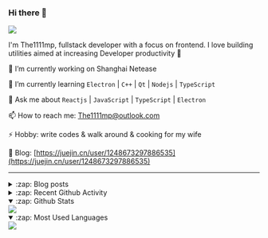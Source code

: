 ### Hi there 👋

![](https://komarev.com/ghpvc/?username=1111mp&color=green)

I'm The1111mp, fullstack developer with a focus on frontend. I love building utilities aimed at increasing Developer productivity 🙌

🔭 I’m currently working on Shanghai Netease

🌱 I’m currently learning `Electron` | `C++` | `Qt` | `Nodejs` | `TypeScript`

💬 Ask me about `Reactjs` | `JavaScript` | `TypeScript` | `Electron`

📫 How to reach me: <a href="mailto:The1111mp@outlook.com">The1111mp@outlook.com</a>

⚡ Hobby: write codes & walk around & cooking for my wife

📖 Blog: [https://juejin.cn/user/1248673297886535](https://juejin.cn/user/1248673297886535)

***

<details>
  <summary>:zap: Blog posts</summary>

  - [使用 nvm-desktop 轻松安装和管理多个 node 版本](https://juejin.cn/post/7267791228872179727)
  - [Electron 中集成 SQLite3 数据库的最佳实践](https://juejin.cn/post/7202807471881306172)
  - [从0开发IM，单聊群聊在线离线消息以及消息的已读未读功能](https://juejin.cn/post/7202583557751865401)
  - [Electron（网页）中实现接近微信消息发送体验的消息输入框及界面](https://juejin.cn/post/7252505446396575781)
  - [Qt中基于QWebEngineView和QWebChannel实现与web的交互](https://juejin.cn/post/7238423148555501629)
</details>

<details>
  <summary>:zap: Recent Github Activity</summary>

  <!--START_SECTION:activity-->
1. 🗣 Commented on [#22](https://github.com/1111mp/nvm-desktop/issues/22#issuecomment-1820253615) in [1111mp/nvm-desktop](https://github.com/1111mp/nvm-desktop)
2. 🗣 Commented on [#22](https://github.com/1111mp/nvm-desktop/issues/22#issuecomment-1820179502) in [1111mp/nvm-desktop](https://github.com/1111mp/nvm-desktop)
3. 🗣 Commented on [#21](https://github.com/1111mp/nvm-desktop/issues/21#issuecomment-1820171160) in [1111mp/nvm-desktop](https://github.com/1111mp/nvm-desktop)
4. 🗣 Commented on [#21](https://github.com/1111mp/nvm-desktop/issues/21#issuecomment-1820134210) in [1111mp/nvm-desktop](https://github.com/1111mp/nvm-desktop)
5. 🗣 Commented on [#21](https://github.com/1111mp/nvm-desktop/issues/21#issuecomment-1820117916) in [1111mp/nvm-desktop](https://github.com/1111mp/nvm-desktop)
6. 🗣 Commented on [#21](https://github.com/1111mp/nvm-desktop/issues/21#issuecomment-1820114269) in [1111mp/nvm-desktop](https://github.com/1111mp/nvm-desktop)
7. 🔒 Closed issue [#18](https://github.com/1111mp/nvm-desktop/issues/18) in [1111mp/nvm-desktop](https://github.com/1111mp/nvm-desktop)
8. 🔒 Closed issue [#15](https://github.com/1111mp/nvm-desktop/issues/15) in [1111mp/nvm-desktop](https://github.com/1111mp/nvm-desktop)
9. 🗣 Commented on [#15](https://github.com/1111mp/nvm-desktop/issues/15#issuecomment-1818505955) in [1111mp/nvm-desktop](https://github.com/1111mp/nvm-desktop)
10. 🗣 Commented on [#16](https://github.com/1111mp/nvm-desktop/issues/16#issuecomment-1818245092) in [1111mp/nvm-desktop](https://github.com/1111mp/nvm-desktop)
  <!--END_SECTION:activity-->
</details>

<details open>
  <summary>:zap: Github Stats</summary>

  <img align="center" src="https://github-readme-stats-sigma-five.vercel.app/api?username=1111mp&show_icons=true&hide_border=true&theme=gruvbox" />
</details>

<details open>
  <summary>:zap: Most Used Languages</summary>

  <img align="center" src="https://github-readme-stats-sigma-five.vercel.app/api/top-langs/?username=1111mp&layout=compact&show_icons=true&hide_border=true&theme=gruvbox" />
</details>


<!--
**1111mp/1111mp** is a ✨ _special_ ✨ repository because its `README.md` (this file) appears on your GitHub profile.

Here are some ideas to get you started:

- 🔭 I’m currently working on ...
- 🌱 I’m currently learning ...
- 👯 I’m looking to collaborate on ...
- 🤔 I’m looking for help with ...
- 💬 Ask me about ...
- 📫 How to reach me: ...
- 😄 Pronouns: ...
- ⚡ Fun fact: ...
-->
